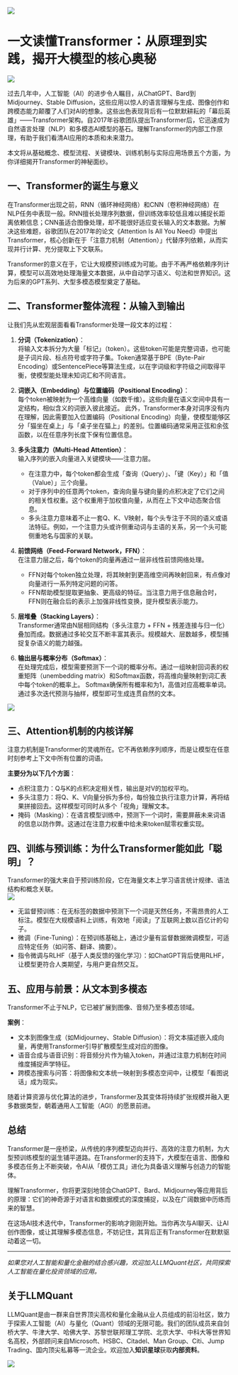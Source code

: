 ![](https://fastly.jsdelivr.net/gh/bucketio/img11@main/2024/10/21/1729466068183-23134fce-3131-4262-b18c-f378d71af4f6.gif)
# 一文读懂Transformer：从原理到实践，揭开大模型的核心奥秘

![](https://fastly.jsdelivr.net/gh/bucketio/img9@main/2024/10/20/1729465031968-b3c8959e-1d37-4b8a-91b1-b0b0dfe25143.png)


过去几年中，人工智能（AI）的进步令人瞩目，从ChatGPT、Bard到Midjourney、Stable Diffusion，这些应用以惊人的语言理解与生成、图像创作和跨模态能力颠覆了人们对AI的想象。这些出色表现背后有一位默默耕耘的「幕后英雄」——Transformer架构。自2017年谷歌团队提出Transformer后，它迅速成为自然语言处理（NLP）和多模态AI模型的基石。理解Transformer的内部工作原理，有助于我们看清AI应用的本质和未来潜力。

本文将从基础概念、模型流程、关键模块、训练机制与实际应用场景五个方面，为你详细揭开Transformer的神秘面纱。

## 一、Transformer的诞生与意义

在Transformer出现之前，RNN（循环神经网络）和CNN（卷积神经网络）在NLP任务中表现一般。RNN擅长处理序列数据，但训练效率较低且难以捕捉长距离依赖信息；CNN虽适合图像处理，却不能很好适应变长输入的文本数据。为解决这些难题，谷歌团队在2017年的论文《Attention Is All You Need》中提出Transformer，核心创新在于「注意力机制（Attention）」代替序列依赖，从而实现并行计算、充分提取上下文联系。

Transformer的意义在于，它让大规模预训练成为可能。由于不再严格依赖序列计算，模型可以高效地处理海量文本数据，从中自动学习语义、句法和世界知识。这为后来的GPT系列、大型多模态模型奠定了基础。

## 二、Transformer整体流程：从输入到输出

让我们先从宏观层面看看Transformer处理一段文本的过程：

1. **分词（Tokenization）**：  
   将输入文本拆分为大量「标记」（token）。这些token可能是完整词语，也可能是子词片段、标点符号或字符子集。Token通常基于BPE（Byte-Pair Encoding）或SentencePiece等算法生成，以在字词级和字符级之间取得平衡，使模型能处理未知词汇和不同语言。

2. **词嵌入（Embedding）与位置编码（Positional Encoding）**：  
   每个token被映射为一个高维向量（如数千维）。这些向量在语义空间中具有一定结构，相似含义的词嵌入彼此接近。 此外，Transformer本身对词序没有内在理解，因此需要加入位置编码（Positional Encoding）向量，使模型能够区分「猫坐在桌上」与「桌子坐在猫上」的差别。位置编码通常采用正弦和余弦函数，以在任意序列长度下保有位置信息。

3. **多头注意力（Multi-Head Attention）**：  
   输入序列的嵌入向量进入关键模块——注意力层。    
   - 在注意力中，每个token都会生成「查询（Query）」、「键（Key）」和「值（Value）」三个向量。  
   - 对于序列中的任意两个token，查询向量与键向量的点积决定了它们之间的相关性权重。这个权重用于加权值向量，从而在上下文中动态聚合信息。  
   - 多头注意力意味着不止一套Q、K、V映射，每个头专注于不同的语义或语法特征。例如，一个注意力头或许侧重动词与主语的关系，另一个头可能侧重地名与国家的关联。

4. **前馈网络（Feed-Forward Network，FFN）**：  
   在注意力层之后，每个token的向量再通过一层非线性前馈网络处理。    
   - FFN对每个token独立处理，将其映射到更高维空间再映射回来，有点像对向量进行一系列特定问题的问答。  
   - FFN帮助模型提取更抽象、更高级的特征。当注意力用于信息融合时，FFN则在融合后的表示上加强非线性变换，提升模型表示能力。

5. **层堆叠（Stacking Layers）**：  
   Transformer通常由N层相同结构（多头注意力 + FFN + 残差连接与归一化）叠加而成。数据通过多轮交互不断丰富其表示。规模越大、层数越多，模型捕捉复杂语义的能力越强。

6. **输出层与概率分布（Softmax）**：  
   在处理完成后，模型需要预测下一个词的概率分布。通过一组映射回词表的权重矩阵（unembedding matrix）和Softmax函数，将高维向量映射到词汇表中每个token的概率上。  Softmax确保所有概率和为1，高值对应高概率单词。通过多次迭代预测与抽样，模型即可生成连贯自然的文本。
   
   
![](https://fastly.jsdelivr.net/gh/bucketio/img0@main/2024/12/09/1733785326323-e5661ee9-1346-4bdc-b539-21464f8a66b7.png)


## 三、Attention机制的内核详解

注意力机制是Transformer的灵魂所在。它不再依赖序列顺序，而是让模型在任意时刻参考上下文中所有位置的词语。  

**主要分为以下几个方面**：  
- 点积注意力：Q与K的点积决定相关性，输出是对V的加权平均。  
- 多头注意力：将Q、K、V向量分拆为多份，每份独立执行注意力计算，再将结果拼接回去。这样模型可同时从多个「视角」理解文本。  
- 掩码（Masking）：在语言模型训练中，预测下一个词时，需要屏蔽未来词语的信息以防作弊。这通过在注意力权重中给未来token赋零权重实现。

## 四、训练与预训练：为什么Transformer能如此「聪明」？



Transformer的强大来自于预训练阶段，它在海量文本上学习语言统计规律、语法结构和概念关联。  
![](https://fastly.jsdelivr.net/gh/bucketio/img15@main/2024/12/09/1733785444362-a5c2a3bd-3d66-4220-95a7-dad8c052a94f.png)

- 无监督预训练：在无标签的数据中预测下一个词是天然任务，不需昂贵的人工标注。模型在大规模语料上训练，有效地「阅读」了互联网上数以百亿计的句子。  
- 微调（Fine-Tuning）：在预训练基础上，通过少量有监督数据微调模型，可适应特定任务（如问答、翻译、摘要）。  
- 指令微调与RLHF（基于人类反馈的强化学习）：如ChatGPT背后使用RLHF，让模型更符合人类期望，与用户更自然交互。

## 五、应用与前景：从文本到多模态

Transformer不止于NLP，它已被扩展到图像、音频乃至多模态领域。  

**案例**：  
- 文本到图像生成（如Midjourney、Stable Diffusion）：将文本描述嵌入成向量，再使用Transformer引导扩散模型生成对应的图像。  
- 语音合成与语音识别：将音频分片作为输入token，并通过注意力机制在时间维度捕捉声学特征。  
- 跨模态搜索与问答：将图像和文本统一映射到多模态空间中，让模型「看图说话」成为现实。

随着计算资源与优化算法的进步，Transformer及其变体将持续扩张规模并融入更多数据类型，朝着通用人工智能（AGI）的愿景前进。

## 总结

Transformer是一座桥梁，从传统的序列模型迈向并行、高效的注意力机制，为大型预训练模型的诞生铺平道路。在Transformer的支持下，大模型在语言、图像和多模态任务上不断突破，令AI从「模仿工具」进化为具备语义理解与创造力的智能体。

理解Transformer，你将更深刻地领会ChatGPT、Bard、Midjourney等应用背后的原理：它们的神奇源于对语言和数据模式的深度捕捉，以及在广阔数据中历练而来的智慧。

在这场AI技术迭代中，Transformer的影响才刚刚开始。当你再次与AI聊天、让AI创作图像，或让其理解多模态信息，不妨记住，其背后正有Transformer在默默驱动着这一切。  



---


*如果您对人工智能和量化金融的结合感兴趣，欢迎加入LLMQuant社区，共同探索人工智能在量化投资领域的应用。*


## 关于LLMQuant

LLMQuant是由一群来自世界顶尖高校和量化金融从业人员组成的前沿社区，致力于探索人工智能（AI）与量化（Quant）领域的无限可能。我们的团队成员来自剑桥大学、牛津大学、哈佛大学、苏黎世联邦理工学院、北京大学、中科大等世界知名高校，外部顾问来自Microsoft、HSBC、Citadel、Man Group、Citi、Jump Trading、国内顶尖私募等一流企业。欢迎加入**知识星球**获取**内部资料**。



![](https://fastly.jsdelivr.net/gh/bucketio/img6@main/2024/12/09/1733785266624-664ccf80-86b8-4dc3-bd9c-81f485e6e0cf.JPG)


